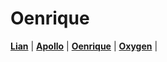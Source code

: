 # Oenrique

[**Lian**](https://folick.github.io/Lian/) |
[**Apollo**](https://folick.github.io/Apollo/) | 
[**Oenrique**](https://folick.github.io/Oenrique/) |
[**Oxygen**](https://folick.github.io/Oxygen/) |

